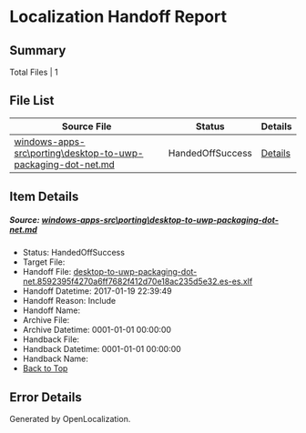 # <a name='report-top'></a> Localization Handoff Report

## Summary
 Total Files | 1

## File List
 Source File | Status | Details 
 ----------- | ------ | ------- 
 [windows-apps-src\porting\desktop-to-uwp-packaging-dot-net.md](https://cpubwin.visualstudio.com/windows-uwp/_git/windows-uwp/commit/ac33dad2fd2ca6bb3f3dbebc4b85eeeac38d9360?path=windows-apps-src%2Fporting%2Fdesktop-to-uwp-packaging-dot-net.md&_a=contents) | HandedOffSuccess | [Details](#71f633c724c95b46dc48c8ab3573ac0cc6c904795576)

## Item Details
##### <a name='71f633c724c95b46dc48c8ab3573ac0cc6c904795576'></a> Source: [windows-apps-src\porting\desktop-to-uwp-packaging-dot-net.md](https://cpubwin.visualstudio.com/windows-uwp/_git/windows-uwp/commit/ac33dad2fd2ca6bb3f3dbebc4b85eeeac38d9360?path=windows-apps-src%2Fporting%2Fdesktop-to-uwp-packaging-dot-net.md&_a=contents)
* Status: HandedOffSuccess
* Target File: 
* Handoff File: [desktop-to-uwp-packaging-dot-net.8592395f4270a6ff7682f412d70e18ac235d5e32.es-es.xlf](https://cpubwin.visualstudio.com/windows-uwp/_git/WDCLib.handoff/commit/2377a4cd054d8b141c89bc20cb29584a0b2907f5?path=ol-handoff%2Fcpubwin%2Fwindows-uwp.es-es%2Fmaster%2Fdesktop-to-uwp-packaging-dot-net.8592395f4270a6ff7682f412d70e18ac235d5e32.es-es.xlf&_a=contents)
* Handoff Datetime: 2017-01-19 22:39:49
* Handoff Reason: Include
* Handoff Name: 
* Archive File: 
* Archive Datetime: 0001-01-01 00:00:00
* Handback File: 
* Handback Datetime: 0001-01-01 00:00:00
* Handback Name: 
* [Back to Top](#report-top)


## Error Details

Generated by OpenLocalization.
